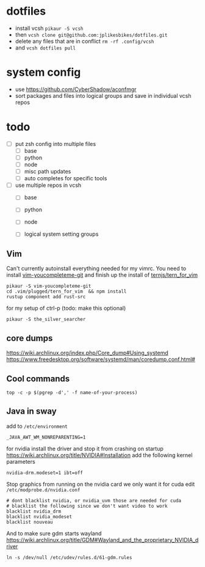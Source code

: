 # dotfiles

+ install vcsh `pikaur -S vcsh`
+ then `vcsh clone git@github.com:jplikesbikes/dotfiles.git`
+ delete any files that are in conflict `rm -rf .config/vcsh`
+ and `vcsh dotfiles pull`

# system config
+ use https://github.com/CyberShadow/aconfmgr 
+ sort packages and files into logical groups and save in individual vcsh repos

# todo
+ [ ] put zsh config into multiple files
    + [ ] base
    + [ ] python
    + [ ] node
    + [ ] misc path updates
    + [ ] auto completes for specific tools
+ [ ] use multiple repos in vcsh 
    + [ ] base
    + [ ] python
    + [ ] node
    + [ ] logical system setting groups


## Vim
Can't currently autoinstall everything needed for my vimrc.
You need to install [vim-youcompleteme-git](https://aur.archlinux.org/packages/vim-youcompleteme-git/)
and finish up the install of [ternjs/tern_for_vim](https://github.com/ternjs/tern_for_vim)
```
pikaur -S vim-youcompleteme-git
cd .vim/plugged/tern_for_vim  && npm install
rustup component add rust-src
```

for my setup of ctrl-p (todo: make this optional)
```
pikaur -S the_silver_searcher
```

## core dumps
https://wiki.archlinux.org/index.php/Core_dump#Using_systemd
https://www.freedesktop.org/software/systemd/man/coredump.conf.html#

## Cool commands
`top -c -p $(pgrep -d',' -f name-of-your-process)`

## Java in sway
add to `/etc/environment`
```
_JAVA_AWT_WM_NONREPARENTING=1
```

for nvidia
install the driver and stop it from crashing on startup
https://wiki.archlinux.org/title/NVIDIA#Installation
add the following kernel parameters
```
nvidia-drm.modeset=1 ibt=off
```

Stop graphics from running on the nvidia card we only want it for cuda
edit `/etc/modprobe.d/nvidia.conf`
```
# dont blacklist nvidia, or nvidia_uvm those are needed for cuda
# blacklist the following since we don't want video to work
blacklist nvidia_drm
blacklist nvidia_modeset
blacklist nouveau
```

And to make sure gdm starts wayland
https://wiki.archlinux.org/title/GDM#Wayland_and_the_proprietary_NVIDIA_driver
```
ln -s /dev/null /etc/udev/rules.d/61-gdm.rules
```

